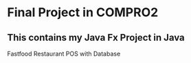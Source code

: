 # Final Project in COMPRO2

## This contains my Java Fx Project in Java

Fastfood Restaurant POS with Database